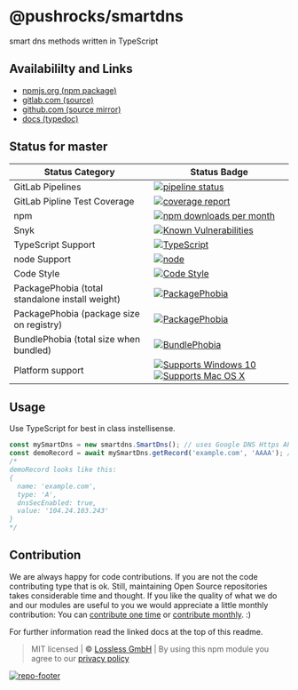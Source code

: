 # @pushrocks/smartdns
smart dns methods written in TypeScript

## Availabililty and Links
* [npmjs.org (npm package)](https://www.npmjs.com/package/@pushrocks/smartdns)
* [gitlab.com (source)](https://gitlab.com/pushrocks/smartdns)
* [github.com (source mirror)](https://github.com/pushrocks/smartdns)
* [docs (typedoc)](https://pushrocks.gitlab.io/smartdns/)

## Status for master

Status Category | Status Badge
-- | --
GitLab Pipelines | [![pipeline status](https://gitlab.com/pushrocks/smartdns/badges/master/pipeline.svg)](https://lossless.cloud)
GitLab Pipline Test Coverage | [![coverage report](https://gitlab.com/pushrocks/smartdns/badges/master/coverage.svg)](https://lossless.cloud)
npm | [![npm downloads per month](https://badgen.net/npm/dy/@pushrocks/smartdns)](https://lossless.cloud)
Snyk | [![Known Vulnerabilities](https://badgen.net/snyk/pushrocks/smartdns)](https://lossless.cloud)
TypeScript Support | [![TypeScript](https://badgen.net/badge/TypeScript/>=%203.x/blue?icon=typescript)](https://lossless.cloud)
node Support | [![node](https://img.shields.io/badge/node->=%2010.x.x-blue.svg)](https://nodejs.org/dist/latest-v10.x/docs/api/)
Code Style | [![Code Style](https://badgen.net/badge/style/prettier/purple)](https://lossless.cloud)
PackagePhobia (total standalone install weight) | [![PackagePhobia](https://badgen.net/packagephobia/install/@pushrocks/smartdns)](https://lossless.cloud)
PackagePhobia (package size on registry) | [![PackagePhobia](https://badgen.net/packagephobia/publish/@pushrocks/smartdns)](https://lossless.cloud)
BundlePhobia (total size when bundled) | [![BundlePhobia](https://badgen.net/bundlephobia/minzip/@pushrocks/smartdns)](https://lossless.cloud)
Platform support | [![Supports Windows 10](https://badgen.net/badge/supports%20Windows%2010/yes/green?icon=windows)](https://lossless.cloud) [![Supports Mac OS X](https://badgen.net/badge/supports%20Mac%20OS%20X/yes/green?icon=apple)](https://lossless.cloud)

## Usage

Use TypeScript for best in class instellisense.

```typescript
const mySmartDns = new smartdns.SmartDns(); // uses Google DNS Https API
const demoRecord = await mySmartDns.getRecord('example.com', 'AAAA'); // returns promise
/*
demoRecord looks like this:
{
  name: 'example.com',
  type: 'A',
  dnsSecEnabled: true,
  value: '104.24.103.243'
}
*/
```

## Contribution

We are always happy for code contributions. If you are not the code contributing type that is ok. Still, maintaining Open Source repositories takes considerable time and thought. If you like the quality of what we do and our modules are useful to you we would appreciate a little monthly contribution: You can [contribute one time](https://lossless.link/contribute-onetime) or [contribute monthly](https://lossless.link/contribute). :)

For further information read the linked docs at the top of this readme.

> MIT licensed | **&copy;** [Lossless GmbH](https://lossless.gmbh)
| By using this npm module you agree to our [privacy policy](https://lossless.gmbH/privacy)

[![repo-footer](https://lossless.gitlab.io/publicrelations/repofooter.svg)](https://maintainedby.lossless.com)
